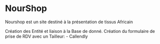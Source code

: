 # NourShop
Nourshop est un site destiné à la présentation de tissus Africain 

Création des Entité et liaison à la Base de donné.
Création du formulaire de prise de RDV avec un Tailleur:
        - Callendly
